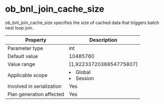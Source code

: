ob_bnl_join_cache_size
===========================================
<!-- # docslug#/oceanbase-database/oceanbase-database/V4.0.0/ob_bnl_join_cache_size-1-2-3-4 -->
ob_bnl_join_cache_size specifies the size of cached data that triggers batch nest loop join.


| **Property** | **Description** |
|----------|------------------------------------------------------------------------------------------------------------|
| Parameter type | int |
| Default value | 10485760 |
| Value range | [1,9223372036854775807] |
| Applicable scope | <li> Global   <li> Session |
| Involved in serialization | Yes |
| Plan generation affected | Yes |


